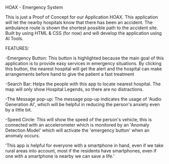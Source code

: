 HOAX - Emergency System

This is just a Proof of Concept for our Application HOAX.
This application will let the nearby hospitals know that there has been an accident. The ambulance route is shown the shortest possible path to the accident site. Built by using HTML & CSS (for now) and will develop the application using AI Tools.

FEATURES:

-Emergency Button: This button is highlighted because the main goal of this application is to provide easy services in emergency situations.
		  By clicking this button, the nearest hospital will get the alert and the hospital can make arrangements before hand to 		  give the patient a fast treatment

-Search Bar: Helps the people with this app to locate nearest hospital. The map will only show Hospital Legends, so there are no 	  	    distractions.

-The Message pop-up: The message pop-up indicates the usage of 'Audio Generation AI', which will be helpful in reducing the person's anxiety 	            even by a little bit. 

-Speed Circle: This will show the speed of the person's vehicle, this is connected with an accelerometer which is monitored by an 'Anomaly 		Detection Model' which will activate the 'emergency button' when an anomaly occurs.



'This app is helpful for everyone with a smartphone in hand, even if we take rural areas into account, most if the residents have smartphones, even if one with a smartphone is nearby we can save a life.'



